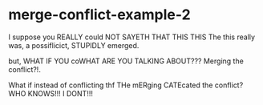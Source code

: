 # merge-conflict-example-2
I suppose you REALLY could NOT SAYETH THAT THIS THIS  The this really was, a possiflicict, STUPIDLY emerged. 

but, WHAT IF YOU coWHAT ARE YOU TALKING ABOUT??? Merging the conflict?!.

What if instead of conflicting thf THe mERging CATEcated the conflict? WHO KNOWS!!! I DONT!!!
